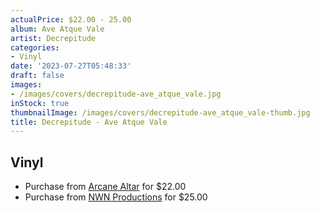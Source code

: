 ```yaml
---
actualPrice: $22.00 - 25.00
album: Ave Atque Vale
artist: Decrepitude
categories:
- Vinyl
date: '2023-07-27T05:48:33'
draft: false
images:
- /images/covers/decrepitude-ave_atque_vale.jpg
inStock: true
thumbnailImage: /images/covers/decrepitude-ave_atque_vale-thumb.jpg
title: Decrepitude - Ave Atque Vale
---
```


## Vinyl
* Purchase from [Arcane Altar](https://arcanealtar.bigcartel.com/product/decrepitude-ave-atque-vale-12-lp) for $22.00
* Purchase from [NWN Productions](http://shop.nwnprod.com/index.php?route=product/product&path=75&product_id=8193&sort=pd.name&order=ASC) for $25.00
